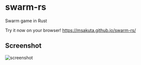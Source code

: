 # swarm-rs

Swarm game in Rust

Try it now on your browser!
https://msakuta.github.io/swarm-rs/

## Screenshot

![screenshot](https://msakuta.github.io/images/showcase/swarm-rs.png)
